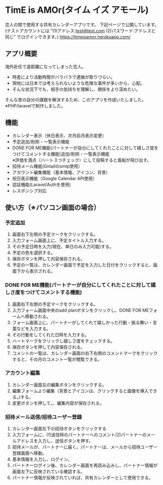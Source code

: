 # TimE is AMOr(タイム イズ アモール)

恋人の間で使用する共有カレンダーアプリです。
下記ページで公開しています。
<br>
(テストアカウントには ”(1)アドレス:test@test.com (2)パスワード:アドレスと同じ” でログインできます。)
https://timeisamor.herokuapp.com/

## アプリ概要
海外赴任で遠距離になってしまった恋人。

- 時差により活動時間がバラバラで連絡が取りづらい。
- 現地には日本では考えられないような危険な事件が多いから、心配。
- そんな状況下でも、相手の気持ちを理解し、関係をより深めたい。

そんな昔の自分の課題を解決するため、このアプリを作成いたしました。<br>
※PHP/laravelで制作しました。


## 機能
- カレンダー表示（休日表示、次月前月表示変更）
- 予定追加/削除・一覧表示機能
- DONE FOR ME機能(パートナーが自分にしてくれたことに対して嬉しさ度をつけてコメントする機能)追加/削除・一覧表示機能 
  <br>
  ※評価を満点（ハート３つチェック）にして投稿すると風船が飛び出す。
- 招待メール機能(Gmailのsmtp使用）
- アカウント編集機能（基本情報、アイコン、背景）
- 祝日表示機能（Google Calendar API使用）
- 認証機能(Laravel/Authを使用)
- レスポンシブ対応

## 使い方（※パソコン画面の場合）
### 予定追加
1. 画面右下左側の予定マークをクリックする。
2. 入力フォーム画面上に、予定タイトル入力する。
3. その予定日時を入力(現在、単日のみ入力可能)する。
4. 予定の色を選択する。
5. 保存ボタンを押して内容保存される。
6. 予定の一覧は、カレンダー画面で予定を入力した日付をクリックすると、画面下から表示される。

### DONE FOR ME機能(パートナーが自分にしてくれたことに対して嬉しさ度をつけてコメントする機能)
1. 画面右下左側の予定マークをクリックする。
2. 入力フォーム画面中央のadd planボタンをクリックし、DONE FOR MEフォームへ移動される。
3. フォーム画面上に、パートナーがしてくれて嬉しかった行動・振る舞い・言葉などを入力する。
4. その行動をしてくれた日時を入力する。
5. ハートマークをクリックし嬉しさ度をチェックする。
6. 保存ボタンを押して内容保存される。
7. コメントの一覧は、カレンダー画面の右下右側のコメントマークをクリックすると、その月のコメント一覧が閲覧できる。

### アカウント編集
1. カレンダー画面左の編集ボタンをクリックする。
2. 編集フォームより編集（背景とアイコンは、クリックすると画像を挿入できる。)する。
3. 変更ボタンを押して。、編集内容が保存される。

### 招待メール送信/招待ユーザー登録
1. カレンダー画面左下の招待ボタンをクリックする
2. 入力フォームに、(1)送信時のパートナーへのコメント(2)パートナーのメールアドレスを入力し、送信ボタンを押す。
3. 招待メールが、パートナーに届く。パートナーは、メールから招待ユーザー登録画面へ移動。
4. 基本情報を入力し、ログイン。
5. パートナーログイン後、カレンダー画面を再読み込みし、パートナー情報が画面左下に反映されている確認する。
6. パートナー情報が反映されていれば、共有カレンダーとして使用できる。
